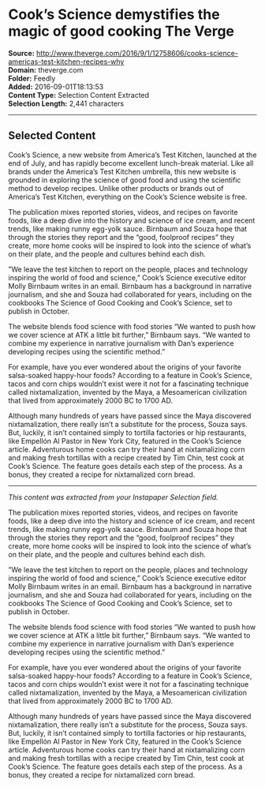 # Cook’s Science demystifies the magic of good cooking The Verge

**Source:** http://www.theverge.com/2016/9/1/12758606/cooks-science-americas-test-kitchen-recipes-why  
**Domain:** theverge.com  
**Folder:** Feedly  
**Added:** 2016-09-01T18:13:53  
**Content Type:** Selection Content Extracted  
**Selection Length:** 2,441 characters  


---

## Selected Content

Cook’s Science, a new website from America’s Test Kitchen, launched at the end of July, and has rapidly become excellent lunch-break material. Like all brands under the America’s Test Kitchen umbrella, this new website is grounded in exploring the science of good food and using the scientific method to develop recipes. Unlike other products or brands out of America’s Test Kitchen, everything on the Cook’s Science website is free.

The publication mixes reported stories, videos, and recipes on favorite foods, like a deep dive into the history and science of ice cream, and recent trends, like making runny egg-yolk sauce. Birnbaum and Souza hope that through the stories they report and the “good, foolproof recipes” they create, more home cooks will be inspired to look into the science of what’s on their plate, and the people and cultures behind each dish.

”We leave the test kitchen to report on the people, places and technology inspiring the world of food and science,” Cook’s Science executive editor Molly Birnbaum writes in an email. Birnbaum has a background in narrative journalism, and she and Souza had collaborated for years, including on the cookbooks The Science of Good Cooking and Cook’s Science, set to publish in October.

The website blends food science with food stories
“We wanted to push how we cover science at ATK a little bit further,” Birnbaum says. “We wanted to combine my experience in narrative journalism with Dan’s experience developing recipes using the scientific method.”

For example, have you ever wondered about the origins of your favorite salsa-soaked happy-hour foods? According to a feature in Cook’s Science, tacos and corn chips wouldn’t exist were it not for a fascinating technique called nixtamalization, invented by the Maya, a Mesoamerican civilization that lived from approximately 2000 BC to 1700 AD.

Although many hundreds of years have passed since the Maya discovered nixtamalization, there really isn’t a substitute for the process, Souza says. But, luckily, it isn’t contained simply to tortilla factories or hip restaurants, like Empellón Al Pastor in New York City, featured in the Cook’s Science article. Adventurous home cooks can try their hand at nixtamalizing corn and making fresh tortillas with a recipe created by Tim Chin, test cook at Cook’s Science. The feature goes details each step of the process. As a bonus, they created a recipe for nixtamalized corn bread.

---

*This content was extracted from your Instapaper Selection field.*

The publication mixes reported stories, videos, and recipes on favorite foods, like a deep dive into the history and science of ice cream, and recent trends, like making runny egg-yolk sauce. Birnbaum and Souza hope that through the stories they report and the “good, foolproof recipes” they create, more home cooks will be inspired to look into the science of what’s on their plate, and the people and cultures behind each dish.

”We leave the test kitchen to report on the people, places and technology inspiring the world of food and science,” Cook’s Science executive editor Molly Birnbaum writes in an email. Birnbaum has a background in narrative journalism, and she and Souza had collaborated for years, including on the cookbooks The Science of Good Cooking and Cook’s Science, set to publish in October.

The website blends food science with food stories
“We wanted to push how we cover science at ATK a little bit further,” Birnbaum says. “We wanted to combine my experience in narrative journalism with Dan’s experience developing recipes using the scientific method.”

For example, have you ever wondered about the origins of your favorite salsa-soaked happy-hour foods? According to a feature in Cook’s Science, tacos and corn chips wouldn’t exist were it not for a fascinating technique called nixtamalization, invented by the Maya, a Mesoamerican civilization that lived from approximately 2000 BC to 1700 AD.

Although many hundreds of years have passed since the Maya discovered nixtamalization, there really isn’t a substitute for the process, Souza says. But, luckily, it isn’t contained simply to tortilla factories or hip restaurants, like Empellón Al Pastor in New York City, featured in the Cook’s Science article. Adventurous home cooks can try their hand at nixtamalizing corn and making fresh tortillas with a recipe created by Tim Chin, test cook at Cook’s Science. The feature goes details each step of the process. As a bonus, they created a recipe for nixtamalized corn bread.
